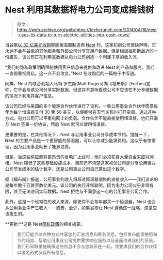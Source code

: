 # Nest 利用其数据将电力公司变成摇钱树 

> 原文：<https://web.archive.org/web/https://techcrunch.com/2014/04/18/nest-uses-its-data-to-turn-electric-utilities-into-cash-cows/>

当谷歌[以 32 亿美元收购](https://web.archive.org/web/20221206121918/https://beta.techcrunch.com/2014/01/13/google-just-bought-connected-device-company-nest-for-3-2b-in-cash/)智能恒温器制造商 [Nest](https://web.archive.org/web/20221206121918/https://nest.com/) 时，这家初创公司很快声明，它永远不会与谷歌的其他服务和外部公司分享其用户数据。但是根据[福布斯](https://web.archive.org/web/20221206121918/http://www.forbes.com/sites/parmyolson/2014/04/17/the-quantified-other-nest-and-fitbit-chase-a-lucrative-side-business/)最近的一份报告，该公司正在利用其数据从电力公司创造一个利润丰厚的收入流。

“我们的隐私政策明确限制使用客户信息来提供和改进 Nest 的产品和服务。我们一直很重视隐私，这一点不会改变，”Nest 在收购后的一篇帖子中写道。

同样，Nest 的联合创始人马特·罗杰斯(Matt Rogers)向《福布斯》(Forbes)宣称，它不会与该公司分享实际数据。但这并不意味着该公司不应该在不分享硬数据的情况下利用其客户信息。

该公司已经与美国的多个能源合作伙伴进行了谈判。一些公用事业合作伙伴愿意每年为每个恒温器支付 30 至 50 美元，以便能够在天气炎热时打开空调。通过这种方式，电力公司可以平衡电网上的负载。合作伙伴不能直接使用恒温器，他们只需与 Nest 签署一份协议，然后 Nest 就可以使用恒温器。

更重要的是，在其他情况下，Nest 与公用事业公司分享成本节约。提醒一下，Nest 的主要产品是一个更智能的恒温器，可以让你减少能源费用。这似乎有悖常理，因为公用事业助长了能源浪费。

但是，当这些供应商将更昂贵的发电厂上线时，他们必须花费大量资金来应对拥堵。Nest 降低了这些基础设施成本。目前还不清楚这家初创公司是分享公用事业公司节省成本的估计数字，还是公用事业公司自己算出这个数字。

据《福布斯》报道，公用事业的收入将超过恒温器销售的直接收入——我们谈论的是每年数千万甚至数亿美元。该公司的执行非常聪明，因为电力公司似乎非常有限，甚至无法访问实际数据。Nest 拒绝与不同意这一点的公用事业公司合作。

此外，这是一个经常性的收入来源。即使你不会每年都买一个恒温器，Nest 也会从公用事业中产生收入——或者，至少，如果谷歌让 Nest 遵循这一战略，这是应该发生的。

**更新:**这是 Nest[隐私政策](https://web.archive.org/web/20221206121918/https://nest.com/legal/privacy-statement/)的相关摘要。

> 我们可能会以各种方式共享您的汇总信息和匿名信息，包括发布能源使用和节约趋势、帮助公用事业公司提供需求响应服务以及全面改进我们的系统。我们已采取措施确保这些信息不会与您联系在一起，并要求我们的合作伙伴以匿名形式保存所有信息。